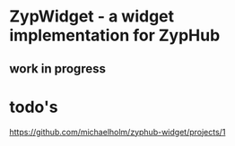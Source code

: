 # ZypWidget - a widget implementation for ZypHub

## work in progress
# todo's 
https://github.com/michaelholm/zyphub-widget/projects/1
